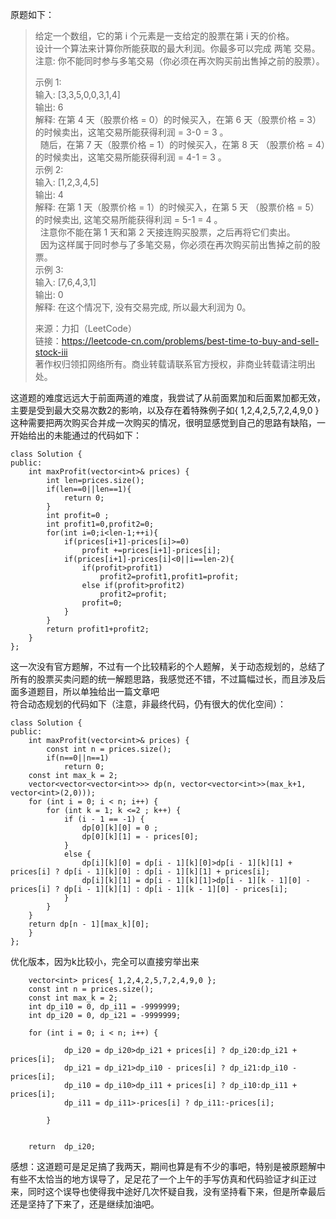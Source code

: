 原题如下：   
> 给定一个数组，它的第 i 个元素是一支给定的股票在第 i 天的价格。  
> 设计一个算法来计算你所能获取的最大利润。你最多可以完成 两笔 交易。  
> 注意: 你不能同时参与多笔交易（你必须在再次购买前出售掉之前的股票）。  
>   
> 示例 1:    
> 输入: [3,3,5,0,0,3,1,4]     
> 输出: 6         
> 解释: 在第 4 天（股票价格 = 0）的时候买入，在第 6 天（股票价格 = 3）的时候卖出，这笔交易所能获得利润 = 3-0 = 3 。       
>      随后，在第 7 天（股票价格 = 1）的时候买入，在第 8 天 （股票价格 = 4）的时候卖出，这笔交易所能获得利润 = 4-1 = 3 。        
> 示例 2:     
> 输入: [1,2,3,4,5]      
> 输出: 4                
> 解释: 在第 1 天（股票价格 = 1）的时候买入，在第 5 天 （股票价格 = 5）的时候卖出, 这笔交易所能获得利润 = 5-1 = 4 。           
>      注意你不能在第 1 天和第 2 天接连购买股票，之后再将它们卖出。         
>      因为这样属于同时参与了多笔交易，你必须在再次购买前出售掉之前的股票。       
> 示例 3:       
> 输入: [7,6,4,3,1]        
> 输出: 0        
> 解释: 在这个情况下, 没有交易完成, 所以最大利润为 0。       
>      
> 来源：力扣（LeetCode）        
> 链接：https://leetcode-cn.com/problems/best-time-to-buy-and-sell-stock-iii     
> 著作权归领扣网络所有。商业转载请联系官方授权，非商业转载请注明出处。   
>   

这道题的难度远远大于前面两道的难度，我尝试了从前面累加和后面累加都无效，主要是受到最大交易次数2的影响，以及存在着特殊例子如{ 1,2,4,2,5,7,2,4,9,0 }这种需要把两次购买合并成一次购买的情况，很明显感觉到自己的思路有缺陷，一开始给出的未能通过的代码如下：  
```
class Solution {
public:
    int maxProfit(vector<int>& prices) {
        int len=prices.size();
        if(len==0||len==1){
            return 0;
        }
        int profit=0 ;
        int profit1=0,profit2=0;
        for(int i=0;i<len-1;++i){
            if(prices[i+1]-prices[i]>=0)
                profit +=prices[i+1]-prices[i];
            if(prices[i+1]-prices[i]<0||i==len-2){
                if(profit>profit1)
                    profit2=profit1,profit1=profit;
                else if(profit>profit2)
                    profit2=profit;
                profit=0;
            }
        }
        return profit1+profit2;
    }
};
```

这一次没有官方题解，不过有一个比较精彩的个人题解，关于动态规划的，总结了所有的股票买卖问题的统一解题思路，我感觉还不错，不过篇幅过长，而且涉及后面多道题目，所以单独给出一篇文章吧  
符合动态规划的代码如下（注意，非最终代码，仍有很大的优化空间）：  
```
class Solution {
public:
    int maxProfit(vector<int>& prices) {
        const int n = prices.size();
        if(n==0||n==1)
            return 0;
	const int max_k = 2;
	vector<vector<vector<int>>> dp(n, vector<vector<int>>(max_k+1, vector<int>(2,0)));
	for (int i = 0; i < n; i++) {
		for (int k = 1; k <=2 ; k++) {
			if (i - 1 == -1) { 
				dp[0][k][0] = 0 ;
				dp[0][k][1] = - prices[0];
			}
			else {
				dp[i][k][0] = dp[i - 1][k][0]>dp[i - 1][k][1] + prices[i] ? dp[i - 1][k][0] : dp[i - 1][k][1] + prices[i];
				dp[i][k][1] = dp[i - 1][k][1]>dp[i - 1][k - 1][0] - prices[i] ? dp[i - 1][k][1] : dp[i - 1][k - 1][0] - prices[i];
			}
		}
	}
	return dp[n - 1][max_k][0];
    }
};
```
优化版本，因为k比较小，完全可以直接穷举出来  
```
	vector<int> prices{ 1,2,4,2,5,7,2,4,9,0 };
	const int n = prices.size();
	const int max_k = 2;
	int dp_i10 = 0, dp_i11 = -9999999;
	int dp_i20 = 0, dp_i21 = -9999999;

	for (int i = 0; i < n; i++) {
		
			dp_i20 = dp_i20>dp_i21 + prices[i] ? dp_i20:dp_i21 + prices[i];
			dp_i21 = dp_i21>dp_i10 - prices[i] ? dp_i21:dp_i10 - prices[i];
			dp_i10 = dp_i10>dp_i11 + prices[i] ? dp_i10:dp_i11 + prices[i];
			dp_i11 = dp_i11>-prices[i] ? dp_i11:-prices[i];
			
		}
	

	return  dp_i20;
```

感想：这道题可是足足搞了我两天，期间也算是有不少的事吧，特别是被原题解中有些不太恰当的地方误导了，足足花了一个上午的手写仿真和代码验证才纠正过来，同时这个误导也使得我中途好几次怀疑自我，没有坚持看下来，但是所幸最后还是坚持了下来了，还是继续加油吧。  
